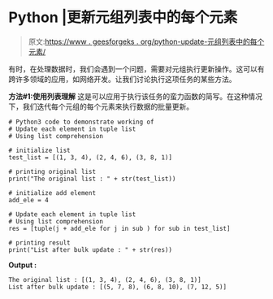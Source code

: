 # Python |更新元组列表中的每个元素

> 原文:[https://www . geesforgeks . org/python-update-元组列表中的每个元素/](https://www.geeksforgeeks.org/python-update-each-element-in-tuple-list/)

有时，在处理数据时，我们会遇到一个问题，需要对元组执行更新操作。这可以有跨许多领域的应用，如网络开发。让我们讨论执行这项任务的某些方法。

**方法#1:使用列表理解**
这是可以应用于执行该任务的蛮力函数的简写。在这种情况下，我们迭代每个元组的每个元素来执行数据的批量更新。

```
# Python3 code to demonstrate working of
# Update each element in tuple list
# Using list comprehension

# initialize list
test_list = [(1, 3, 4), (2, 4, 6), (3, 8, 1)]

# printing original list 
print("The original list : " + str(test_list))

# initialize add element
add_ele = 4

# Update each element in tuple list
# Using list comprehension
res = [tuple(j + add_ele for j in sub ) for sub in test_list]

# printing result
print("List after bulk update : " + str(res))
```

**Output :**

```
The original list : [(1, 3, 4), (2, 4, 6), (3, 8, 1)]
List after bulk update : [(5, 7, 8), (6, 8, 10), (7, 12, 5)]

```